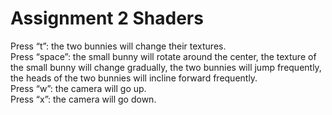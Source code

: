 # Assignment 2 Shaders
Press “t”: the two bunnies will change their textures.  
Press “space”: 
the small bunny will rotate around the center, 
the texture of the small bunny will change gradually, 
the two bunnies will jump frequently, 
the heads of the two bunnies will incline forward frequently.  
Press “w”: the camera will go up.  
Press “x”: the camera will go down.
